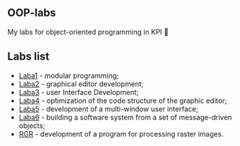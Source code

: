 ## OOP-labs

My labs for object-oriented programming in KPI :rocket:

## Labs list 

- [Laba1](https://github.com/makskhv21/OOP-labs/tree/main/Lab1) - modular programming;
- [Laba2](https://github.com/makskhv21/OOP-labs/tree/main/Lab2) - graphical editor development;
- [Laba3](https://github.com/makskhv21/OOP-labs/tree/main/lab3) - user Interface Development;
- [Laba4](https://github.com/makskhv21/OOP-labs/tree/main/lab4) - optimization of the code structure of the graphic editor;
- [Laba5](https://github.com/makskhv21/OOP-labs/tree/main/lab5) - development of a multi-window user interface;
- [Laba6](https://github.com/makskhv21/OOP-labs/tree/main/lab6) - building a software system from a set of message-driven objects;
- [RGR](https://github.com/makskhv21/OOP-labs/tree/main/rgr) - development of a program for processing raster images.
